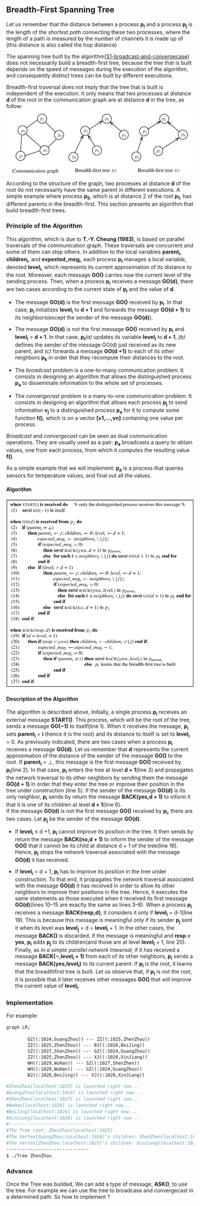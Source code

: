 ## Breadth-First Spanning Tree
Let us remember that the distance between a process **p<sub>i</sub>** and a process **p<sub>j</sub>** is the length of the *shortest path* connecting these two processes, where the length of a path is measured by the number of channels it is made up of (this distance is also called the hop distance)  
  
The spanning tree built by the algorithm([S1-broadcast-and-convergecase](../S1-broadcast-and-convergecast/)) does not necessarily build a breadth-first tree, because the tree that is built depends on the speed of messages during the execution of the algorithm, and consequently distinct trees can be built
by different executions.  
  
Breadth-first traversal does not imply that the tree that is built is independent of the execution. It only means that two processes at distance **d** of the root in the communication graph are at distance **d** in the tree, as follow:  
![section3.2](./section3.2.png)  
    
According to the structure of the graph, two processes at distance **d** of the root do not necessarily have the same parent in different executions. A simple example where process **p<sub>5</sub>**, which is at distance 2 of the root **p<sub>1</sub>**, has different parents in the breadth-first. This section presents an algorithm that build breadth-first trees.
  
### Principle of the Algorithm   
This algorithm, which is due to **T.-Y. Cheung (1983)**, is based on parallel traversals of the communication graph. These traversals are concurrent and some of them can stop others. In addition to the local variables **parent<sub>i</sub>**, **children<sub>i</sub>**, and **expexted_msg<sub>i</sub>**, each process **p<sub>i</sub>** manages a local variable, denoted **level<sub>i</sub>**, which represents its current approximation of its distance to the root. Moreover, each message **GO()** carries now the current level of the sending process. Then, when a process **p<sub>i</sub>** receives a message **GO(d)**, there are two cases according to the current state of **p<sub>i</sub>** and the value of **d**.  

* The message **GO(d)** is the first message **GO()** received by **p<sub>i</sub>**. In that case, **p<sub>i</sub>** initializes **level<sub>i</sub>** to **d + 1** and forwards the message **GO(d + 1)** to its neighbors(except the sender of the message **GO(d)**).  
  
* The message **GO(d)** is not the first message **GO()** received by **p<sub>i</sub>** and **level<sub>i</sub>** > **d + 1**. In that case, **p<sub>i</sub>***(a)* updates its variable **level<sub>i</sub>** to **d + 1**, *(b)* defines the sender of the message GO(d) just received as its new parent, and *(c)* forwards a message **GO(d +1)** to each of its other neighbors **p<sub>k</sub>** in order that they recompute their distances to the root.  
  


* The *broadcast* problem is a one-to-many communication problem. It consists in designing an algorithm that allows the distinguished process **p<sub>a</sub>** to disseminate information to the whole set of processes.  
  
* The *convergecast* problem is a many-to-one communication problem. It consists in designing an algorithm that allows each process **p<sub>j</sub>** to send information **v<sub>j</sub>** to a distinguished process **p<sub>a</sub>** for it to compute some function **f()**, which is on a vector **[v1,...,vn]** containing one value per process.  
  
*Broadcast* and *convergecast* can be seen as dual communication operations. They are usually used as a pair: **p<sub>a</sub>** broadcasts a query to obtain values, one from each process, from which it computes the resulting value **f()**.  
  
As a simple example that we will implement: 
**p<sub>a</sub>** is a process that queries sensors for temperature values, and final out all the values.  
  
#### Algorithm  
![section3.1](./section3.1.png)  
  
#### Description of the Algorithm
The algorithm is described above, Initially, a single process **p<sub>i</sub>** receives an external message **START()**. This process, which will be the root of the tree, sends a message **GO(−1)** to itself(line 1). When it receives the message, **p<sub>i</sub>** sets **parent<sub>i</sub>** = **i** (hence it is the root) and its distance to itself is set to **level<sub>i</sub>** = 0. As previously indicated, there are two cases when a process **p<sub>i</sub>** receives a message **GO(d)**. Let us remember that **d** represents the current approximation of the distance of the sender of the message **GO()** to the root. If **parent<sub>i</sub>** = ⊥, this message is the first message **GO()** received by **p<sub>i</sub>**(line 2). In that case, **p<sub>i</sub>** enters the tree at
level **d + 1**(line 3) and propagates the network traversal to its other neighbors by sending them the message **GO(d + 1)** in order that they enter the tree or improve their position in the tree under construction (line 5). If the sender of the message **GO(d)** is its only neighbor, **p<sub>i</sub>** sends by return the message **BACK(yes,d + 1)** to inform it that it is one of its children at level **d + 1**(line 6).  
If the message **GO(d)** is not the first message **GO()** received by **p<sub>i</sub>**, there are two cases. Let **p<sub>j</sub>** be the sender of the message **GO(d)**.  
* If **level<sub>i</sub>** ≤ d +1, **p<sub>i</sub>** cannot improve its position in the tree. It then sends by return the message **BACK(no,d + 1)** to inform the sender of the message **GO()** that it cannot be its child at distance d + 1 of the tree(line 16). Hence, **p<sub>i</sub>** stops the network traversal associated with the message **GO(d)** it has received.  
  
* If **level<sub>i</sub>** > d + 1, **p<sub>i</sub>** has to improve its position in the tree under construction. To that end, it propagates the network traversal associated with the message **GO(d)** it has received in order to allow its other neighbors to improve their positions in the tree. Hence, it executes the same statements as those executed when it received its first message **GO(d)**(lines 10–15 are exactly the same as lines 3–8). When a process **p<sub>i</sub>** receives a message **BACK(resp,d)**, it considers it only if **level<sub>i</sub>** = d-1(line 19). This is because this message is meaningful only if its sender **p<sub>j</sub>** sent it when its level was **level<sub>j</sub>** = d = **level<sub>i</sub>** + 1. In the other cases, the message **BACK()** is discarded. If the message is meaningful and **resp = yes**, **p<sub>i</sub>** adds **p<sub>j</sub>** to its children(and those are at level **level<sub>i</sub>** + 1, line 20).  
Finally, as in *a simple parallel network traversal*, if it has received a message **BACK(−,level<sub>i</sub> + 1)** from each of its other neighbors, **p<sub>i</sub>** sends a message **BACK(yes,level<sub>i</sub>)** to its current parent. If **p<sub>i</sub>** is the root, it learns that the breadthfirst tree is built. Let us observe that, if **p<sub>i</sub>** is not the root, it is possible that it later receives other messages **GO()** that will improve the current value of **level<sub>i</sub>**.  
  
### Implementation 
For example:   
```mermaid
graph LR;

        GZ((:1024,GuangZhou)) --- ZZ((:1025,ZhenZhou))
        ZZ((:1025,ZhenZhou)) --- BJ((:1026,BeiJing))
        SZ((:1027,ShenZhen)) --- GZ((:1024,GuangZhou))
        ZZ((:1025,ZhenZhou)) --- XJ((:1028,XinJiang))
        WH((:1029,WuHan)) --- SZ((:1027,ShenZhen))
        WH((:1029,WuHan)) --- GZ((:1024,GuangZhou))
        BJ((:1026,BeiJing)) --- XJ((:1028,XinJiang))
```  
```bash  
#ZhenZhou[localhost:1025] is launched right now...
#GuangZhou[localhost:1024] is launched right now...
#ShenZhen[localhost:1027] is launched right now...
#WuHan[localhost:1029] is launched right now...
#BeiJing[localhost:1026] is launched right now...
#XinJiang[localhost:1028] is launched right now...
#-------------------------------
#The Tree root: ZhenZhou(localhost:1025)
#The Vertex[GuangZhou:localhost:1024]'s children: ShenZhen(localhost:1027) WuHan(localhost:1029) 
#The Vertex[ZhenZhou:localhost:1025]'s children: XinJiang(localhost:1028) BeiJing(localhost:1026) GuangZhou(localhost:1024) 
-------------------------------
$ ./Tree ZhenZhou
```  
### Advance  
Once the Tree was builded, We can add a type of message, **ASK()**, to use the tree. For example we can use the tree to broadcase and convergecast in a determined path. So how to implement ?
